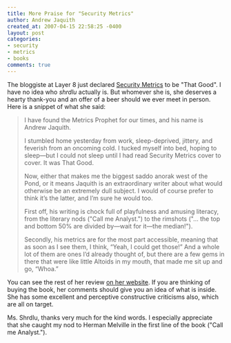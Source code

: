 ```yaml
---
title: More Praise for "Security Metrics"
author: Andrew Jaquith
created_at: 2007-04-15 22:58:25 -0400
layout: post
categories: 
- security
- metrics
- books
comments: true
---
```

The bloggiste at Layer 8 just declared [Security Metrics](http://www.amazon.com/Security-Metrics-Replacing-Uncertainty-Doubt/dp/0321349989) to be "That Good". I have no idea who _shrdlu_ actually is. But whomever she is, she deserves a hearty thank-you and an offer of a beer should we ever meet in person. Here is a snippet of what she said:

<!--more-->

> I have found the Metrics Prophet for our times, and his name is Andrew Jaquith.
>
> I stumbled home yesterday from work, sleep-deprived, jittery, and feverish from an oncoming cold.  I tucked myself into bed, hoping to sleep—but I could not sleep until I had read Security Metrics cover to cover. It was That Good.
>
> Now, either that makes me the biggest saddo anorak west of the Pond, or it means Jaquith is an extraordinary writer about what would otherwise be an extremely dull subject. I would of course prefer to think it’s the latter, and I’m sure he would too.
>
> First off, his writing is chock full of playfulness and amusing literacy, from the literary nods ("Call me Analyst.") to the rimshots ("… the top and bottom 50% are divided by—wait for it—the median!").
>
> Secondly, his metrics are for the most part accessible, meaning that as soon as I see them, I think, “Yeah, I could get those!” And a whole lot of them are ones I’d already thought of, but there are a few gems in there that were like little Altoids in my mouth, that made me sit up and go, “Whoa.”

You can see the rest of her review [on her website](http://layer8.itsecuritygeek.com/index/layer8/comments/security-satori/). If you are thinking of buying the book, her comments should give you an idea of what is inside. She has some excellent and perceptive constructive criticisms also, which are all on target.  

Ms. Shrdlu, thanks very much for the kind words. I especially appreciate that she caught my nod to Herman Melville in the first line of the book ("Call me Analyst.").
